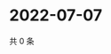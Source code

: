# 2022-07-07

共 0 条

<!-- BEGIN WEIBO -->
<!-- 最后更新时间 Thu Jul 07 2022 04:16:05 GMT+0800 (China Standard Time) -->

<!-- END WEIBO -->
